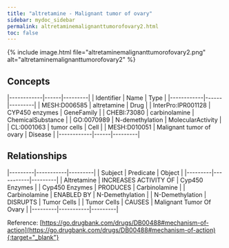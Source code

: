 ```yaml
---
title: "altretamine - Malignant tumor of ovary"
sidebar: mydoc_sidebar
permalink: altretaminemalignanttumorofovary2.html
toc: false 
---
```


{% include image.html file="altretaminemalignanttumorofovary2.png" alt="altretaminemalignanttumorofovary2" %}

## Concepts

|------------|------|---------|
| Identifier | Name | Type    |
|------------|------|---------|
| MESH:D006585 | altretamine | Drug |
| InterPro:IPR001128 | CYP450 enzymes | GeneFamily |
| CHEBI:73080 | carbinolamine | ChemicalSubstance |
| GO:0070989 | N-demethylation | MolecularActivity |
| CL:0001063 | tumor cells | Cell |
| MESH:D010051 | Malignant tumor of ovary | Disease |
|------------|------|---------|

## Relationships

|---------|-----------|---------|
| Subject | Predicate | Object  |
|---------|-----------|---------|
| Altretamine | INCREASES ACTIVITY OF | Cyp450 Enzymes |
| Cyp450 Enzymes | PRODUCES | Carbinolamine |
| Carbinolamine | ENABLED BY | N-Demethylation |
| N-Demethylation | DISRUPTS | Tumor Cells |
| Tumor Cells | CAUSES | Malignant Tumor Of Ovary |
|---------|-----------|---------|

Reference: [https://go.drugbank.com/drugs/DB00488#mechanism-of-action](https://go.drugbank.com/drugs/DB00488#mechanism-of-action){:target="_blank"}